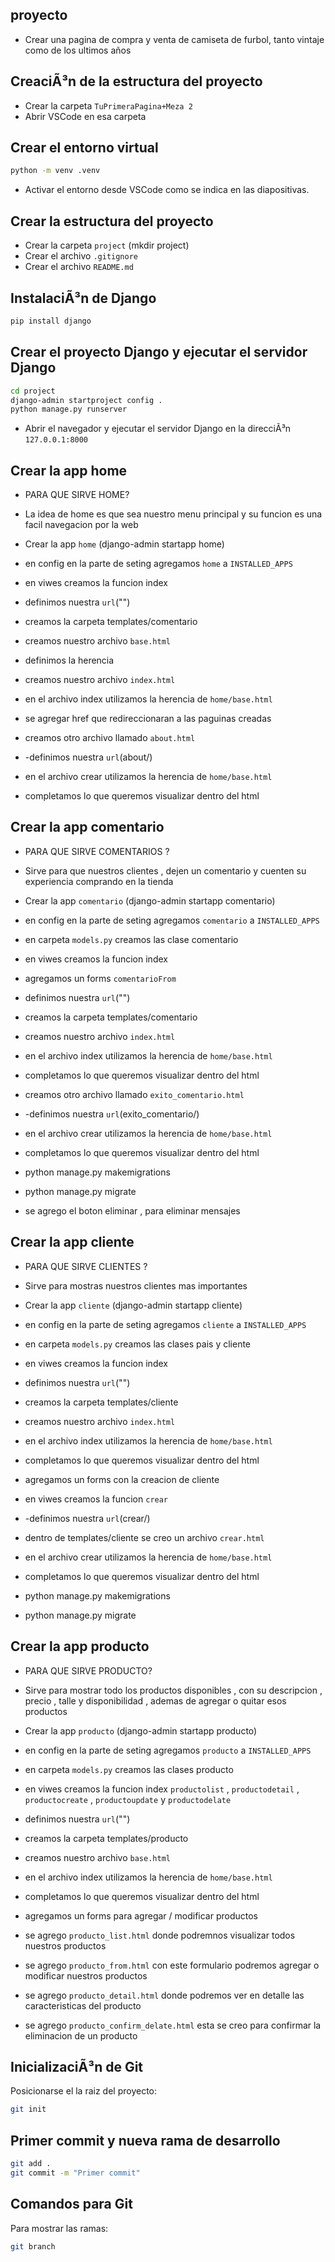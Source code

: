 ## proyecto

- Crear una pagina de compra y venta de camiseta de furbol, tanto vintaje como de los ultimos años

## CreaciÃ³n de la estructura del proyecto

- Crear la carpeta `TuPrimeraPagina+Meza 2`
- Abrir VSCode en esa carpeta

## Crear el entorno virtual

```bash
python -m venv .venv
```

- Activar el entorno desde VSCode como se indica en las diapositivas.

## Crear la estructura del proyecto

- Crear la carpeta `project` (mkdir project)
- Crear el archivo `.gitignore`
- Crear el archivo `README.md`

## InstalaciÃ³n de Django

```bash
pip install django
```

## Crear el proyecto Django y ejecutar el servidor Django

```bash
cd project
django-admin startproject config .
python manage.py runserver
```

- Abrir el navegador y ejecutar el servidor Django en la direcciÃ³n `127.0.0.1:8000`


## Crear la app home

- PARA QUE SIRVE HOME?
-  La idea de home es que sea nuestro menu principal y su funcion es una facil navegacion por la web


- Crear la app `home` (django-admin startapp home)
- en config en la parte de seting agregamos `home` a  `INSTALLED_APPS`
- en viwes creamos la funcion index
- definimos nuestra `url`("")
- creamos la carpeta templates/comentario
- creamos nuestro archivo `base.html`
- definimos la herencia
- creamos nuestro archivo `index.html`
- en el archivo index utilizamos la herencia de `home/base.html`
- se agregar href que redireccionaran a las paguinas creadas
- creamos otro archivo llamado `about.html`
- -definimos nuestra `url`(about/)
- en el archivo crear utilizamos la herencia de `home/base.html`
- completamos lo que queremos visualizar dentro del html


## Crear la app comentario

- PARA QUE SIRVE COMENTARIOS ?
- Sirve para que nuestros clientes , dejen un comentario y cuenten su experiencia comprando en la tienda 

- Crear la app `comentario` (django-admin startapp comentario)
- en config en la parte de seting agregamos `comentario` a  `INSTALLED_APPS`
- en carpeta `models.py` creamos las clase comentario
- en viwes creamos la funcion index
- agregamos un forms `comentarioFrom`
- definimos nuestra `url`("")
- creamos la carpeta templates/comentario
- creamos nuestro archivo `index.html`
- en el archivo index utilizamos la herencia de `home/base.html`
- completamos lo que queremos visualizar dentro del html
- creamos otro archivo llamado `exito_comentario.html`
- -definimos nuestra `url`(exito_comentario/)
- en el archivo crear utilizamos la herencia de `home/base.html`
- completamos lo que queremos visualizar dentro del html
- python manage.py makemigrations
- python manage.py migrate
- se agrego el boton eliminar , para eliminar mensajes 


## Crear la app cliente

- PARA QUE SIRVE CLIENTES ?
- Sirve para mostras nuestros clientes mas importantes 

- Crear la app `cliente` (django-admin startapp cliente)
- en config en la parte de seting agregamos `cliente` a  `INSTALLED_APPS`
- en carpeta `models.py` creamos las clases pais y cliente
- en viwes creamos la funcion index
- definimos nuestra `url`("")
- creamos la carpeta templates/cliente
- creamos nuestro archivo `index.html`
- en el archivo index utilizamos la herencia de `home/base.html`
- completamos lo que queremos visualizar dentro del html
- agregamos un forms con la creacion de cliente
- en viwes creamos la funcion `crear`
- -definimos nuestra `url`(crear/)
- dentro de templates/cliente se creo un archivo `crear.html`
- en el archivo crear utilizamos la herencia de `home/base.html`
- completamos lo que queremos visualizar dentro del html
- python manage.py makemigrations
- python manage.py migrate


## Crear la app  producto
- PARA QUE SIRVE PRODUCTO?
- Sirve para mostrar todo los productos disponibles , con  su descripcion , precio , talle y disponibilidad , ademas de agregar o quitar esos productos

- Crear la app `producto` (django-admin startapp producto)
- en config en la parte de seting agregamos `producto` a  `INSTALLED_APPS`
- en carpeta `models.py` creamos las clases producto
- en viwes creamos la funcion index `productolist` , `productodetail` , `productocreate` , `productoupdate` y `productodelate`
- definimos nuestra `url`("")
- creamos la carpeta templates/producto
- creamos nuestro archivo `base.html`
- en el archivo index utilizamos la herencia de `home/base.html`
- completamos lo que queremos visualizar dentro del html
- agregamos un forms para agregar / modificar productos
- se agrego `producto_list.html` donde podremnos visualizar todos nuestros productos
- se agrego `producto_from.html` con este formulario podremos agregar o modificar nuestros productos
- se agrego `producto_detail.html` donde podremos ver en detalle las caracteristicas del producto
- se agrego `producto_confirm_delate.html` esta se creo para confirmar la eliminacion de un producto


## InicializaciÃ³n de Git

Posicionarse el la raiz del proyecto:

```bash
git init
```

## Primer commit y nueva rama de desarrollo

```bash
git add .
git commit -m "Primer commit"
```

## Comandos para Git

Para mostrar las ramas:
```bash
git branch
```


